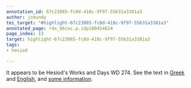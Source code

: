 ```yaml
---
annotation_id: 67c23085-fc0d-418c-9f97-55631a3381a3
author: jcmundy
tei_target: "#highlight-67c23085-fc0d-418c-9f97-55631a3381a3"
annotated_page: rdx_b6zxc.p.idp180454624
page_index: 13
target: highlight-67c23085-fc0d-418c-9f97-55631a3381a3
tags:
- hesiod

---
```

It appears to be Hesiod's Works and Days WD 274.
See the text in [Greek](http://data.perseus.org/citations/urn:cts:greekLit:tlg0020.tlg002.perseus-grc1:1-10 "Greek") and [English](http://data.perseus.org/citations/urn:cts:greekLit:tlg0020.tlg002.perseus-eng1:274-319 "English"), and [some information](https://en.wikipedia.org/wiki/Works_and_Days "wiki").